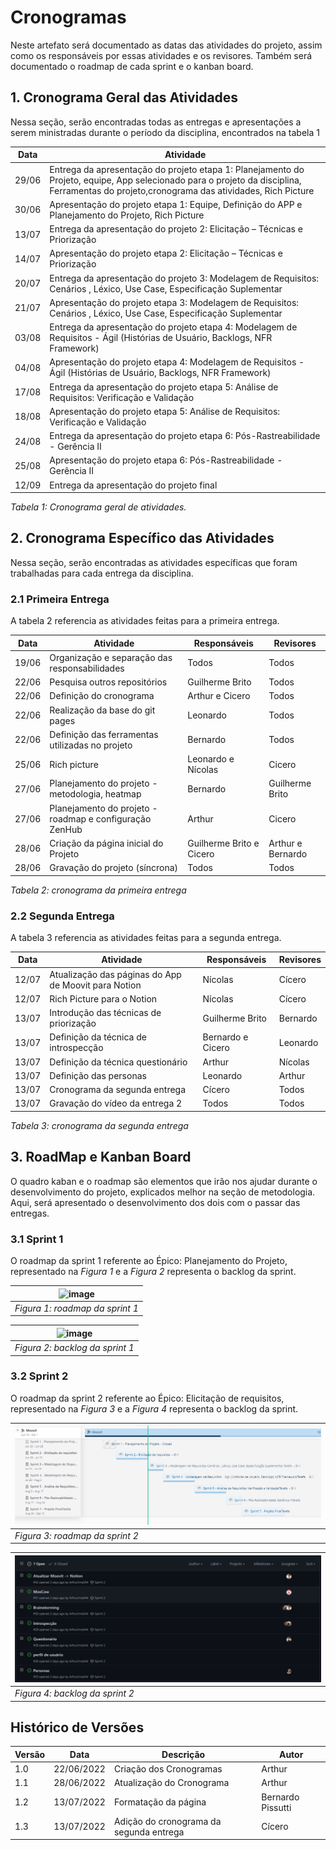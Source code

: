 # Cronogramas

Neste artefato será documentado as datas das atividades do projeto, assim como os responsáveis por essas atividades e os revisores.
Também será documentado o roadmap de cada sprint e o kanban board.

## 1. Cronograma Geral das Atividades

Nessa seção, serão encontradas todas as entregas e apresentações a serem ministradas durante o período da disciplina, encontrados na tabela 1

| Data  | Atividade                                                                                                                                                                                 |
| ----- | ----------------------------------------------------------------------------------------------------------------------------------------------------------------------------------------- |
| 29/06 | Entrega da apresentação do projeto etapa 1: Planejamento do Projeto, equipe, App selecionado para o projeto da disciplina, Ferramentas do projeto,cronograma das atividades, Rich Picture |
| 30/06 | Apresentação do projeto etapa 1: Equipe, Definição do APP e Planejamento do Projeto, Rich Picture                                                                                         |
| 13/07 | Entrega da apresentação do projeto 2: Elicitação – Técnicas e Priorização                                                                                                                 |
| 14/07 | Apresentação do projeto etapa 2: Elicitação – Técnicas e Priorização                                                                                                                      |
| 20/07 | Entrega da apresentação do projeto 3: Modelagem de Requisitos: Cenários , Léxico, Use Case, Especificação Suplementar                                                                     |
| 21/07 | Apresentação do projeto etapa 3: Modelagem de Requisitos: Cenários , Léxico, Use Case, Especificação Suplementar                                                                          |
| 03/08 | Entrega da apresentação do projeto etapa 4: Modelagem de Requisitos - Ágil (Histórias de Usuário, Backlogs, NFR Framework)                                                                |
| 04/08 | Apresentação do projeto etapa 4: Modelagem de Requisitos - Ágil (Histórias de Usuário, Backlogs, NFR Framework)                                                                           |
| 17/08 | Entrega da apresentação do projeto etapa 5: Análise de Requisitos: Verificação e Validação                                                                                                |
| 18/08 | Apresentação do projeto etapa 5: Análise de Requisitos: Verificação e Validação                                                                                                           |
| 24/08 | Entrega da apresentação do projeto etapa 6: Pós-Rastreabilidade - Gerência II                                                                                                             |
| 25/08 | Apresentação do projeto etapa 6: Pós-Rastreabilidade - Gerência II                                                                                                                        |
| 12/09 | Entrega da apresentação do projeto final                                                                                                                                                  |

_Tabela 1: Cronograma geral de atividades._

## 2. Cronograma Específico das Atividades

Nessa seção, serão encontradas as atividades específicas que foram trabalhadas para cada entrega da disciplina.

### 2.1 Primeira Entrega

A tabela 2 referencia as atividades feitas para a primeira entrega.

| Data  | Atividade                                               | Responsáveis             | Revisores         |
| ----- | ------------------------------------------------------- | ------------------------ | ----------------- |
| 19/06 | Organização e separação das responsabilidades           | Todos                    | Todos             |
| 22/06 | Pesquisa outros repositórios                            | Guilherme Brito          | Todos             |
| 22/06 | Definição do cronograma                                 | Arthur e Cicero          | Todos             |
| 22/06 | Realização da base do git pages                         | Leonardo                 | Todos             |
| 22/06 | Definição das ferramentas utilizadas no projeto         | Bernardo                 | Todos             |
| 25/06 | Rich picture                                            | Leonardo e Nícolas       | Cicero            |
| 27/06 | Planejamento do projeto - metodologia, heatmap          | Bernardo                 | Guilherme Brito   |
| 27/06 | Planejamento do projeto - roadmap e configuração ZenHub | Arthur                   | Cicero            |
| 28/06 | Criação da página inicial do Projeto                    | Guilherme Brito e Cicero | Arthur e Bernardo |
| 28/06 | Gravação do projeto (síncrona)                          | Todos                    | Todos             |

_Tabela 2: cronograma da primeira entrega_

### 2.2 Segunda Entrega

A tabela 3 referencia as atividades feitas para a segunda entrega.

| Data  | Atividade                                            | Responsáveis      | Revisores |
| ----- | ---------------------------------------------------- | ----------------- | --------- |
| 12/07 | Atualização das páginas do App de Moovit para Notion | Nícolas           | Cícero    |
| 12/07 | Rich Picture para o Notion                           | Nícolas           | Cícero    |
| 13/07 | Introdução das técnicas de priorização               | Guilherme Brito   | Bernardo  |
| 13/07 | Definição da técnica de introspecção                 | Bernardo e Cicero | Leonardo  |
| 13/07 | Definição da técnica questionário                    | Arthur            | Nícolas   |
| 13/07 | Definição das personas                               | Leonardo          | Arthur    |
| 13/07 | Cronograma da segunda entrega                        | Cícero            | Todos     |
| 13/07 | Gravação do vídeo da entrega 2                       | Todos             | Todos     |

_Tabela 3: cronograma da segunda entrega_

## 3. RoadMap e Kanban Board

O quadro kaban e o roadmap são elementos que irão nos ajudar durante o desenvolvimento do projeto, explicados melhor na seção de metodologia. Aqui, será apresentado o desenvolvimento dos dois com o passar das entregas.

### 3.1 Sprint 1

O roadmap da sprint 1 referente ao Épico: Planejamento do Projeto, representado na _Figura 1_ e a _Figura 2_ representa o
backlog da sprint.

| ![image](https://user-images.githubusercontent.com/60429513/176329602-4931346f-f744-4f4e-b6aa-0aa1bc54b529.png) |
| --------------------------------------------------------------------------------------------------------------- |
| _Figura 1: roadmap da sprint 1_                                                                                 |

| ![image](https://user-images.githubusercontent.com/60429513/176330572-3297e021-309c-41f2-892f-86d12508774d.png) |
| --------------------------------------------------------------------------------------------------------------- |
| _Figura 2: backlog da sprint 1_                                                                                 |

### 3.2 Sprint 2

O roadmap da sprint 2 referente ao Épico: Elicitação de requisitos, representado na _Figura 3_ e a _Figura 4_ representa o
backlog da sprint.

| ![image](../_media/roadMapSprint2.png) |
| -------------------------------------- |
| _Figura 3: roadmap da sprint 2_        |

| ![image](../_media/backLogSprint2.png) |
| -------------------------------------- |
| _Figura 4: backlog da sprint 2_        |

## Histórico de Versões

| Versão | Data       | Descrição                               | Autor             |
| ------ | ---------- | --------------------------------------- | ----------------- |
| 1.0    | 22/06/2022 | Criação dos Cronogramas                 | Arthur            |
| 1.1    | 28/06/2022 | Atualização do Cronograma               | Arthur            |
| 1.2    | 13/07/2022 | Formatação da página                    | Bernardo Pissutti |
| 1.3    | 13/07/2022 | Adição do cronograma da segunda entrega | Cícero            |
